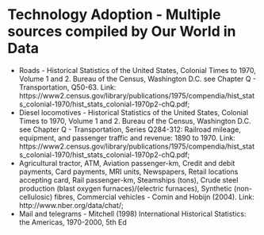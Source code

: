 # Technology Adoption - Multiple sources compiled by Our World in Data

<ul>
<li>Roads - Historical Statistics of the United States, Colonial Times to 1970, Volume 1 and 2. Bureau of the Census, Washington D.C. see Chapter Q - Transportation, Q50-63. Link: https://www2.census.gov/library/publications/1975/compendia/hist_stats_colonial-1970/hist_stats_colonial-1970p2-chQ.pdf;</li>
<li>Diesel locomotives - Historical Statistics of the United States, Colonial Times to 1970, Volume 1 and 2. Bureau of the Census, Washington D.C. see Chapter Q - Transportation, Series Q284-312: Railroad mileage, equipment, and passenger traffic and revenue: 1890 to 1970. Link: https://www2.census.gov/library/publications/1975/compendia/hist_stats_colonial-1970/hist_stats_colonial-1970p2-chQ.pdf;</li>
<li>Agricultural tractor, ATM, Aviation passenger-km, Credit and debit payments, Card payments, MRI units, Newspapers, Retail locations accepting card, Rail passenger-km, Steamships (tons), Crude steel production (blast oxygen furnaces)/(electric furnaces), Synthetic (non-cellulosic) fibres, Commercial vehicles - Comin and Hobijn (2004). Link: http://www.nber.org/data/chat/;</li>
<li>Mail and telegrams - Mitchell (1998) International Historical Statistics: the Americas, 1970-2000, 5th Ed</li>
</ul>